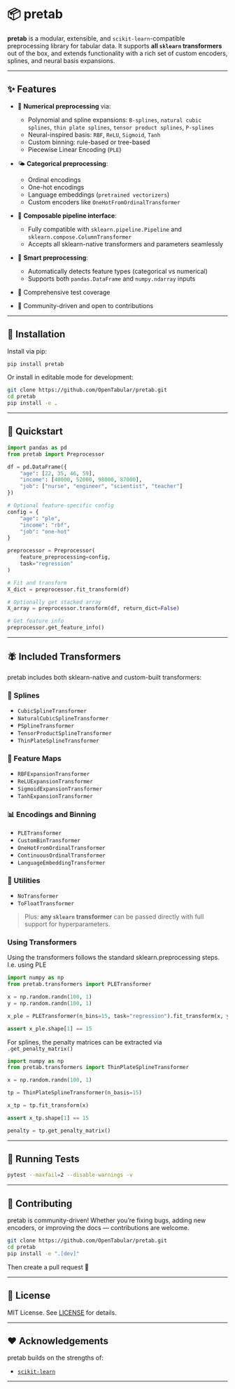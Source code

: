 # 📦 pretab

**pretab** is a modular, extensible, and `scikit-learn`-compatible preprocessing library for tabular data. It supports **all `sklearn` transformers** out of the box, and extends functionality with a rich set of custom encoders, splines, and neural basis expansions.

---

## ✨ Features

- 🔢 **Numerical preprocessing** via:
  - Polynomial and spline expansions: `B-splines`, `natural cubic splines`, `thin plate splines`, `tensor product splines`, `P-splines`
  - Neural-inspired basis: `RBF`, `ReLU`, `Sigmoid`, `Tanh`
  - Custom binning: rule-based or tree-based
  - Piecewise Linear Encoding (`PLE`)

- 🌤 **Categorical preprocessing**:
  - Ordinal encodings
  - One-hot encodings
  - Language embeddings (`pretrained vectorizers`)
  - Custom encoders like `OneHotFromOrdinalTransformer`

- 🔧 **Composable pipeline interface**:
  - Fully compatible with `sklearn.pipeline.Pipeline` and `sklearn.compose.ColumnTransformer`
  - Accepts all sklearn-native transformers and parameters seamlessly

- 🧠 **Smart preprocessing**:
  - Automatically detects feature types (categorical vs numerical)
  - Supports both `pandas.DataFrame` and `numpy.ndarray` inputs

- 🧪 Comprehensive test coverage

- 🤝 Community-driven and open to contributions

---

## 💠 Installation

Install via pip:

```bash
pip install pretab
```

Or install in editable mode for development:

```bash
git clone https://github.com/OpenTabular/pretab.git
cd pretab
pip install -e .
```

---

## 🚀 Quickstart

```python
import pandas as pd
from pretab import Preprocessor

df = pd.DataFrame({
    "age": [22, 35, 46, 59],
    "income": [40000, 52000, 98000, 87000],
    "job": ["nurse", "engineer", "scientist", "teacher"]
})

# Optional feature-specific config
config = {
    "age": "ple",
    "income": "rbf",
    "job": "one-hot"
}

preprocessor = Preprocessor(
    feature_preprocessing=config,
    task="regression"
)

# Fit and transform
X_dict = preprocessor.fit_transform(df)

# Optionally get stacked array
X_array = preprocessor.transform(df, return_dict=False)

# Get feature info
preprocessor.get_feature_info()
```

---

## 🪰 Included Transformers

pretab includes both sklearn-native and custom-built transformers:

### 🌈 Splines
- `CubicSplineTransformer`
- `NaturalCubicSplineTransformer`
- `PSplineTransformer`
- `TensorProductSplineTransformer`
- `ThinPlateSplineTransformer`

### 🧠 Feature Maps
- `RBFExpansionTransformer`
- `ReLUExpansionTransformer`
- `SigmoidExpansionTransformer`
- `TanhExpansionTransformer`

### 📊 Encodings and Binning
- `PLETransformer`
- `CustomBinTransformer`
- `OneHotFromOrdinalTransformer`
- `ContinuousOrdinalTransformer`
- `LanguageEmbeddingTransformer`

### 🔧 Utilities
- `NoTransformer`
- `ToFloatTransformer`

> Plus: **any `sklearn` transformer** can be passed directly with full support for hyperparameters.

### Using Transformers
Using the transformers follows the standard sklearn.preprocessing steps. I.e. using PLE
```python
import numpy as np
from pretab.transformers import PLETransformer

x = np.random.randn(100, 1)
y = np.random.randn(100, 1)

x_ple = PLETransformer(n_bins=15, task="regression").fit_transform(x, y)

assert x_ple.shape[1] == 15
```

For splines, the penalty matrices can be extracted via `.get_penalty_matrix()`

```python
import numpy as np
from pretab.transformers import ThinPlateSplineTransformer

x = np.random.randn(100, 1)

tp = ThinPlateSplineTransformer(n_basis=15)

x_tp = tp.fit_transform(x)

assert x_tp.shape[1] == 15

penalty = tp.get_penalty_matrix()
```

---

## 🧪 Running Tests

```bash
pytest --maxfail=2 --disable-warnings -v
```

---

## 🤝 Contributing

pretab is community-driven! Whether you’re fixing bugs, adding new encoders, or improving the docs — contributions are welcome.

```bash
git clone https://github.com/OpenTabular/pretab.git
cd pretab
pip install -e ".[dev]"
```

Then create a pull request 🚀

---

## 📄 License

MIT License. See [LICENSE](./LICENSE) for details.

---

## ❤️ Acknowledgements

pretab builds on the strengths of:
- [`scikit-learn`](https://scikit-learn.org)

---


